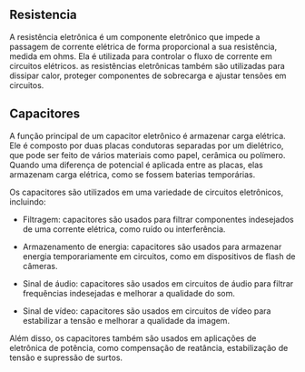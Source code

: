 ## Resistencia

A resistência eletrônica é um componente eletrônico que impede a passagem de corrente elétrica de forma proporcional a sua resistência, medida em ohms. Ela é utilizada para controlar o fluxo de corrente em circuitos elétricos. as resistências eletrônicas também são utilizadas para dissipar calor, proteger componentes de sobrecarga e ajustar tensões em circuitos. 


## Capacitores

A função principal de um capacitor eletrônico é armazenar carga elétrica. Ele é composto por duas placas condutoras separadas por um dielétrico, que pode ser feito de vários materiais como papel, cerâmica ou polímero. Quando uma diferença de potencial é aplicada entre as placas, elas armazenam carga elétrica, como se fossem baterias temporárias.

Os capacitores são utilizados em uma variedade de circuitos eletrônicos, incluindo:

- Filtragem: capacitores são usados para filtrar componentes indesejados de uma corrente elétrica, como ruído ou interferência.

- Armazenamento de energia: capacitores são usados para armazenar energia temporariamente em circuitos, como em dispositivos de flash de câmeras.

- Sinal de áudio: capacitores são usados em circuitos de áudio para filtrar frequências indesejadas e melhorar a qualidade do som.

- Sinal de vídeo: capacitores são usados em circuitos de vídeo para estabilizar a tensão e melhorar a qualidade da imagem.

Além disso, os capacitores também são usados em aplicações de eletrônica de potência, como compensação de reatância, estabilização de tensão e supressão de surtos.
